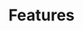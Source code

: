 ---
title: "Features"
description: "Capten Stack Features Summary"
draft: false
layout: "features"

features:
  subtitle: "Capten stack"
  subtitle_color: ""
  title: "Agnostic platform that always stays with you, to Empower Engineers"
  title_color: ""
  button:
    enable: false
    label: "View Details"
    #icon: "fas fa-arrow-right"
    link: "capten"

  # features_blocks
  features_blocks:
  - title: "Capten"
    features_color: "#fa9e26"
    title_color: ""
    icon: "images/icons/capten.svg"
    content: "Engineering Enablement with DevSecOps, Platform Engineering, Self-Service, Software Supply Chain Security and Universal Integration. One Captain to manage your evolution."
    content_color: ""
    link: "/capten/"
    link_label: "Details"

  - title: "Compage"
    features_color: "#215dff"
    title_color: ""
    icon: "images/icons/capten.svg"
    content: "Diagram to Code. Generate code in your favorite programming language for backend applications."
    content_color: ""
    link: "/compage/"
    link_label: "Details"
    
  - title: "Quality-Trace"
    features_color: "#ed6f78"
    title_color: ""
    icon: "images/icons/capten.svg"
    content: "openTelemetry based functional testing for new generation applications for your full stack."
    content_color: ""
    link: "/quality-trace/"
    link_label: "Details"
    
  - title: "Opty"
    features_color: "#77cda2"
    title_color: ""
    icon: "images/icons/capten.svg"
    content: "Proactive solution to reduce carbon emission, and optimize Performance and Cost of workloads in Kubernetes."
    content_color: ""
    link: "/opty/"
    link_label: "Details"
    
  - title: "KubViz"
    features_color: "#7ea7ff"
    title_color: ""
    icon: "images/icons/capten.svg"
    content: "Observability for your git repos, container registry and kubernetes with ease."
    content_color: ""
    link: "/kubviz/"
    link_label: "Details"
    
  - title: "Tarian"
    features_color: "#74b63b"
    title_color: ""
    icon: "images/icons/capten.svg"
    content: "Observability & Run-time security for threat elimination using eBPF cloud native ecosystem."
    content_color: ""
    link: "/tarian/"
    link_label: "Details"
---